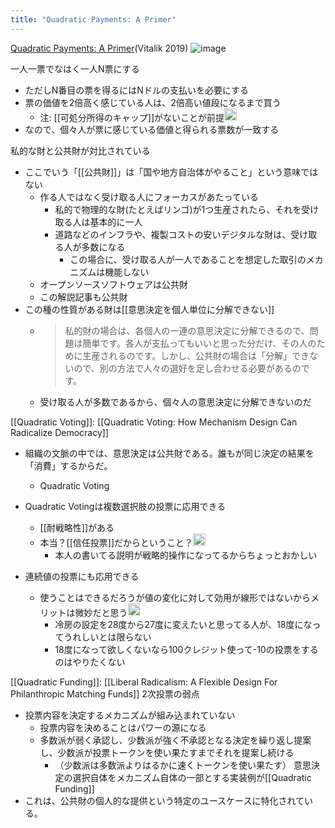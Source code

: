 ```yaml
---
title: "Quadratic Payments: A Primer"
---
```


[Quadratic Payments: A Primer](https://vitalik.eth.limo/general/2019/12/07/quadratic.html)(Vitalik 2019)
![image](https://gyazo.com/facc587c0186d78fe47859c9ecad72bd/thumb/1000)

一人一票でなはく一人N票にする
- ただしN番目の票を得るにはNドルの支払いを必要にする
- 票の価値を2倍高く感じている人は、2倍高い値段になるまで買う
    - 注: [[可処分所得のキャップ]]がないことが前提<img src='https://scrapbox.io/api/pages/nishio/nishio/icon' alt='nishio.icon' height="19.5"/>
- なので、個々人が票に感じている価値と得られる票数が一致する

私的な財と公共財が対比されている
- ここでいう「[[公共財]]」は「国や地方自治体がやること」という意味ではない
    - 作る人ではなく受け取る人にフォーカスがあたっている
        - 私的で物理的な財(たとえばリンゴ)が1つ生産されたら、それを受け取る人は基本的に一人
        - 道路などのインフラや、複製コストの安いデジタルな財は、受け取る人が多数になる
            - この場合に、受け取る人が一人であることを想定した取引のメカニズムは機能しない
    - オープンソースソフトウェアは公共財
    - この解説記事も公共財
- この種の性質がある財は[[意思決定を個人単位に分解できない]]
    - > 私的財の場合は、各個人の一連の意思決定に分解できるので、問題は簡単です。各人が支払ってもいいと思った分だけ、その人のために生産されるのです。しかし、公共財の場合は「分解」できないので、別の方法で人々の選好を足し合わせる必要があるのです。
    - 受け取る人が多数であるから、個々人の意思決定に分解できないのだ

[[Quadratic Voting]]: [[Quadratic Voting: How Mechanism Design Can Radicalize Democracy]]
- 組織の文脈の中では、意思決定は公共財である。誰もが同じ決定の結果を「消費」するからだ。
    - Quadratic Voting
- Quadratic Votingは複数選択肢の投票に応用できる
    - [[耐戦略性]]がある
    - 本当？[[信任投票]]だからということ？<img src='https://scrapbox.io/api/pages/nishio/nishio/icon' alt='nishio.icon' height="19.5"/>
        - 本人の書いてる説明が戦略的操作になってるからちょっとおかしい

- 連続値の投票にも応用できる
    - 使うことはできるだろうが値の変化に対して効用が線形ではないからメリットは微妙だと思う<img src='https://scrapbox.io/api/pages/nishio/nishio/icon' alt='nishio.icon' height="19.5"/>
        - 冷房の設定を28度から27度に変えたいと思ってる人が、18度になってうれしいとは限らない
        - 18度になって欲しくないなら100クレジット使って-10の投票をするのはやりたくない

[[Quadratic Funding]]: [[Liberal Radicalism: A Flexible Design For Philanthropic Matching Funds]]
2次投票の弱点
- 投票内容を決定するメカニズムが組み込まれていない
    - 投票内容を決めることはパワーの源になる
    - 多数派が弱く承認し、少数派が強く不承認となる決定を繰り返し提案し、少数派が投票トークンを使い果たすまでそれを提案し続ける
        - （少数派は多数派よりはるかに速くトークンを使い果たす）
意思決定の選択自体をメカニズム自体の一部とする実装例が[[Quadratic Funding]]
- これは、公共財の個人的な提供という特定のユースケースに特化されている。
